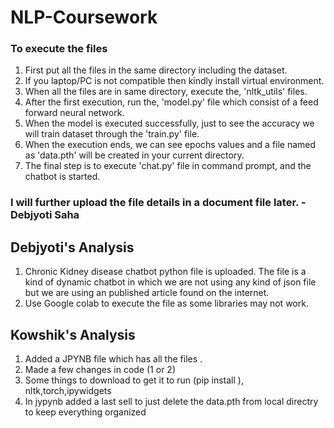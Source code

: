 # NLP-Coursework
### To execute the files ###

1. First put all the files in the same directory including the dataset.
2. If you laptop/PC is not compatible then kindly install virtual environment.
3. When all the files are in same directory, execute the, 'nltk_utils' files.
4. After the first execution, run the, 'model.py' file which consist of a feed forward neural network.
5. When the model is executed successfully, just to see the accuracy we will train dataset through the 'train.py' file.
6. When the execution ends, we can see epochs values and a file named as 'data.pth' will be created in your current directory.
7. The final step is to execute 'chat.py' file in command prompt, and the chatbot is started.

### I will further upload the file details in a document file later. - Debjyoti Saha ###

## Debjyoti's Analysis ##
1. Chronic Kidney disease chatbot python file is uploaded. The file is a kind of dynamic chatbot in which we are not using any kind of json file but we are using an published article found on the internet.
2. Use Google colab to execute the file as some libraries may not work.


## Kowshik's Analysis ##
1. Added a JPYNB file which has all the files .
2. Made a few changes in code (1 or 2)
3. Some things to download to get it to run (pip install ), nltk,torch,ipywidgets 
4. In jypynb added a last sell to just delete the data.pth from local directry to keep everything organized 
